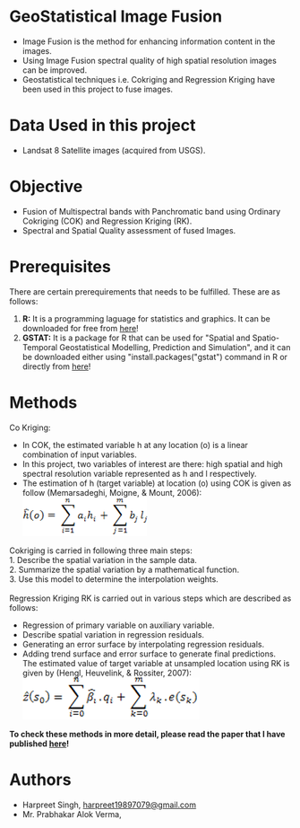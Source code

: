 # GeoStatistical Image Fusion
* Image Fusion is the method for enhancing information content in the images.
* Using Image Fusion spectral quality of high spatial resolution images can be improved.
* Geostatistical techniques i.e. Cokriging and Regression Kriging have been used in this project to fuse images.

# Data Used in this project
* Landsat 8 Satellite images (acquired from USGS).

# Objective
* Fusion of Multispectral bands with Panchromatic band using Ordinary  Cokriging (COK) and Regression Kriging (RK).
* Spectral and Spatial Quality assessment of fused Images.

# Prerequisites
There are certain prerequirements that needs to be fulfilled. These are as follows: 
1. **R:** It is a programming laguage for statistics and graphics. It can be downloaded for free from [here](https://cran.r-project.org/)!
2. **GSTAT:** It is a package for R that can be used for "Spatial and Spatio-Temporal Geostatistical Modelling, Prediction and Simulation", and it can be downloaded either using "install.packages("gstat") command in R or directly from [here](https://cran.r-project.org/web/packages/gstat/index.html)!

# Methods 
 Co Kriging: 
 * In COK, the estimated variable h at any location (o) is a linear combination of input variables. 
 * In this project, two variables of interest are there: high spatial and high spectral resolution variable represented as h and l    respectively. 
 * The estimation of h (target variable) at location (o) using COK is given as follow (Memarsadeghi, Moigne, & Mount, 2006):<br/>
 ![](https://github.com/82siha1mpg/GeoStatisticalImageFusion/blob/master/Images/COK.png)
 
 Cokriging is carried in following three main steps:<br/>
    1. Describe the spatial variation in the sample data.<br/>
    2. Summarize the spatial variation by a mathematical function.<br/>
    3. Use this model to determine the interpolation weights.<br/>
 <br/>
 Regression Kriging
 RK is carried out in various steps which are described as follows:<br/>
  *  Regression of primary variable on auxiliary variable. <br/>
  *  Describe spatial variation in regression residuals. <br/>
  *  Generating an error surface by interpolating regression residuals. <br/>
  *  Adding trend surface and error surface to generate  final predictions.<br/>
  The estimated value of target variable at unsampled location using RK is given by (Hengl, Heuvelink, & Rossiter, 2007):
   ![](https://github.com/82siha1mpg/GeoStatisticalImageFusion/blob/master/Images/RK.png)

**To check these methods in more detail, please read the paper that I have published [here](https://doi.org/10.1007/s41324-018-00235-z)!**

# Authors
* Harpreet Singh, harpreet19897079@gmail.com 
* Mr. Prabhakar Alok Verma, 

